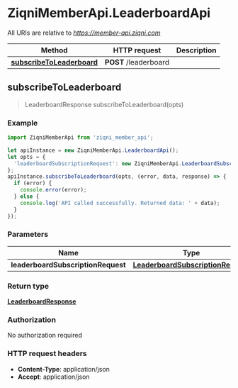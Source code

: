 # ZiqniMemberApi.LeaderboardApi

All URIs are relative to *https://member-api.ziqni.com*

Method | HTTP request | Description
------------- | ------------- | -------------
[**subscribeToLeaderboard**](LeaderboardApi.md#subscribeToLeaderboard) | **POST** /leaderboard | 



## subscribeToLeaderboard

> LeaderboardResponse subscribeToLeaderboard(opts)



### Example

```javascript
import ZiqniMemberApi from 'ziqni_member_api';

let apiInstance = new ZiqniMemberApi.LeaderboardApi();
let opts = {
  'leaderboardSubscriptionRequest': new ZiqniMemberApi.LeaderboardSubscriptionRequest() // LeaderboardSubscriptionRequest | 
};
apiInstance.subscribeToLeaderboard(opts, (error, data, response) => {
  if (error) {
    console.error(error);
  } else {
    console.log('API called successfully. Returned data: ' + data);
  }
});
```

### Parameters


Name | Type | Description  | Notes
------------- | ------------- | ------------- | -------------
 **leaderboardSubscriptionRequest** | [**LeaderboardSubscriptionRequest**](LeaderboardSubscriptionRequest.md)|  | [optional] 

### Return type

[**LeaderboardResponse**](LeaderboardResponse.md)

### Authorization

No authorization required

### HTTP request headers

- **Content-Type**: application/json
- **Accept**: application/json

